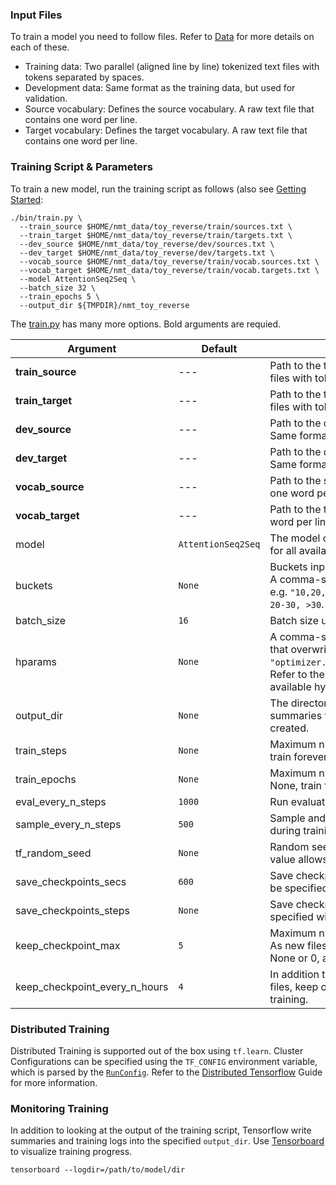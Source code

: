 ### Input Files

To train a model you need to follow files. Refer to [Data](https://github.com/dennybritz/seq2seq/wiki/Data) for more details on each of these.

- Training data: Two parallel (aligned line by line) tokenized text files with tokens separated by spaces.
- Development data: Same format as the training data, but used for validation.
- Source vocabulary: Defines the source vocabulary. A raw text file that contains one word per line.
- Target vocabulary: Defines the target vocabulary. A raw text file that contains one word per line.

### Training Script & Parameters

To train a new model, run the training script as follows (also see [Getting Started](getting_started.md):

```shell
./bin/train.py \
  --train_source $HOME/nmt_data/toy_reverse/train/sources.txt \
  --train_target $HOME/nmt_data/toy_reverse/train/targets.txt \
  --dev_source $HOME/nmt_data/toy_reverse/dev/sources.txt \
  --dev_target $HOME/nmt_data/toy_reverse/dev/targets.txt \
  --vocab_source $HOME/nmt_data/toy_reverse/train/vocab.sources.txt \
  --vocab_target $HOME/nmt_data/toy_reverse/train/vocab.targets.txt \
  --model AttentionSeq2Seq \
  --batch_size 32 \
  --train_epochs 5 \
  --output_dir ${TMPDIR}/nmt_toy_reverse
```

The [train.py](https://github.com/dennybritz/seq2seq/blob/master/bin/train.py) has many more options. Bold arguments
are requied.

| Argument | Default | Description |
| --- | --- | --- |
| **train_source** | --- | Path to the training data source sentences. A raw text files with tokens separated by spaces. |
| **train_target** | --- | Path to the training data target sentences. A raw text files with tokens separated by spaces. |
| **dev_source** | --- | Path to the development data source sentences. Same format as training data. |
| **dev_target** | --- | Path to the development data source sentences. Same format as training data.|
| **vocab_source** | --- | Path to the source vocabulary. A raw text file with one word per line. |
| **vocab_target** | --- | Path to the target vocabulary. A raw text file with one word per line. |
| model | `AttentionSeq2Seq` | The model class to use. Refer to the documentation for all available models. |
| buckets | `None` | Buckets input sequences according to these length. A comma-separated list of sequence length buckets, e.g. `"10,20,30"` would result in 4 buckets: `<10, 10-20, 20-30, >30`. `None` disables bucketing. |
| batch_size | `16` | Batch size used for training and evaluation. |
| hparams | `None` | A comma-separated list of hyeperparameter values that overwrite the model defaults, e.g. `"optimizer.name=Adam,optimizer.learning_rate=0.1"`. Refer to the documentation for a detailed list of available hyperparameters. |
| output_dir | `None` | The directory to write model checkpoints and summaries to. If None, a local temporary directory is created. |
| train_steps | `None` | Maximum number of training steps to run. If None, train forever. |
| train_epochs | `None` | Maximum number of training epochs over the data. If None, train forever. |
| eval_every_n_steps | `1000` | Run evaluation on validation data every N steps. |
| sample_every_n_steps | `500` | Sample and print sequence predictions every N steps during training. |
| tf_random_seed | `None` | Random seed for TensorFlow initializers. Setting this value allows consistency between reruns. |
| save_checkpoints_secs | `600` | Save checkpoints every this many seconds. Can not be specified with `save_checkpoints_steps`. |
| save_checkpoints_steps | `None` | Save checkpoints every this many steps. Can not be specified with `save_checkpoints_secs`. |
| keep_checkpoint_max | `5` | Maximum number of recent checkpoint files to keep. As new files are created, older files are deleted. If None or 0, all checkpoint files are kept. |
| keep_checkpoint_every_n_hours | `4` | In addition to keeping the most recent checkpoint files, keep one checkpoint file for every N hours of training. |


### Distributed Training

Distributed Training is supported out of the box using `tf.learn`. Cluster Configurations can be specified using
the `TF_CONFIG` environment variable, which is parsed by the [`RunConfig`](https://github.com/tensorflow/tensorflow/blob/master/tensorflow/contrib/learn/python/learn/estimators/run_config.py). Refer to the [Distributed Tensorflow](https://www.tensorflow.org/how_tos/distributed/) Guide for more information.


### Monitoring Training

In addition to looking at the output of the training script, Tensorflow write summaries and training logs into the specified `output_dir`. Use [Tensorboard](https://www.tensorflow.org/how_tos/summaries_and_tensorboard/) to visualize training progress.

```shell
tensorboard --logdir=/path/to/model/dir
```

